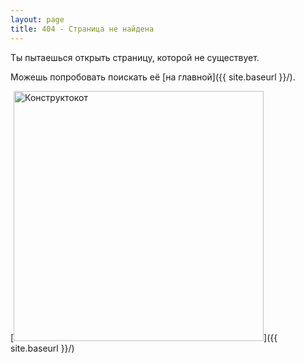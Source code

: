 ```yaml
---
layout: page
title: 404 - Страница не найдена
---
```


Ты пытаешься открыть страницу, которой не существует.

Можешь попробовать поискать её [на главной]({{ site.baseurl }}/).

[<img src="{{ site.baseurl }}/images/404.jpg" alt="Конструктокот" style="width: 400px;"/>]({{ site.baseurl }}/)